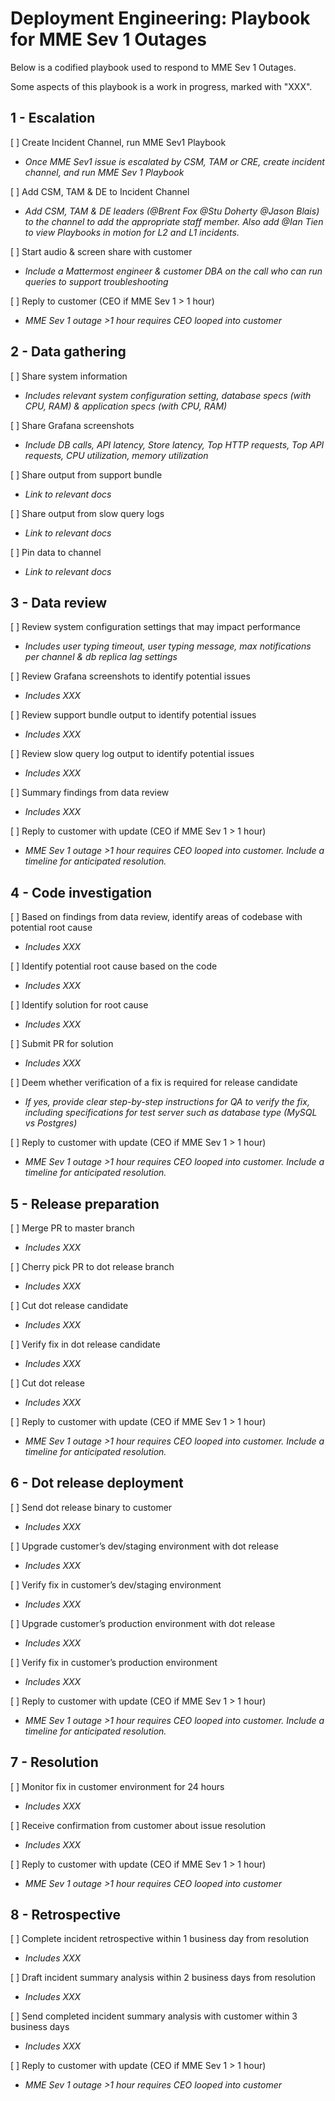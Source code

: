 # Deployment Engineering: Playbook for MME Sev 1 Outages

Below is a codified playbook used to respond to MME Sev 1 Outages.

Some aspects of this playbook is a work in progress, marked with "XXX". 

## 1 - Escalation

[ ] Create Incident Channel, run MME Sev1 Playbook

 - _Once MME Sev1 issue is escalated by CSM, TAM or CRE, create incident channel, and run MME Sev 1 Playbook_

[ ] Add CSM, TAM & DE to Incident Channel

 - _Add CSM, TAM & DE leaders (@Brent Fox @Stu Doherty @Jason Blais) to the channel to add the appropriate staff member. Also add @Ian Tien to view Playbooks in motion for L2 and L1 incidents._

[ ] Start audio & screen share with customer

 - _Include a Mattermost engineer & customer DBA on the call who can run queries to support troubleshooting_

[ ] Reply to customer (CEO if MME Sev 1 > 1 hour)

 - _MME Sev 1 outage >1 hour requires CEO looped into customer_

## 2 - Data gathering

[ ] Share system information

 - _Includes relevant system configuration setting, database specs (with CPU, RAM) & application specs (with CPU, RAM)_

[ ] Share Grafana screenshots

 - _Include DB calls, API latency, Store latency, Top HTTP requests, Top API requests, CPU utilization, memory utilization_

[ ] Share output from support bundle

 - _Link to relevant docs_

[ ] Share output from slow query logs

 - _Link to relevant docs_

[ ] Pin data to channel

 - _Link to relevant docs_

## 3 - Data review

[ ] Review system configuration settings that may impact performance

 - _Includes user typing timeout, user typing message, max notifications per channel & db replica lag settings_

[ ] Review Grafana screenshots to identify potential issues

 - _Includes XXX_

[ ] Review support bundle output to identify potential issues

 - _Includes XXX_

[ ] Review slow query log output to identify potential issues

 - _Includes XXX_

[ ] Summary findings from data review

 - _Includes XXX_

[ ] Reply to customer with update (CEO if MME Sev 1 > 1 hour)

 - _MME Sev 1 outage >1 hour requires CEO looped into customer. Include a timeline for anticipated resolution._

## 4 - Code investigation

[ ] Based on findings from data review, identify areas of codebase with potential root cause

 - _Includes XXX_

[ ] Identify potential root cause based on the code

 - _Includes XXX_

[ ] Identify solution for root cause

 - _Includes XXX_

[ ] Submit PR for solution

 - _Includes XXX_

[ ] Deem whether verification of a fix is required for release candidate

 - _If yes, provide clear step-by-step instructions for QA to verify the fix, including specifications for test server such as database type (MySQL vs Postgres)_

[ ] Reply to customer with update (CEO if MME Sev 1 > 1 hour)

 - _MME Sev 1 outage >1 hour requires CEO looped into customer. Include a timeline for anticipated resolution._

## 5 - Release preparation

[ ] Merge PR to master branch

 - _Includes XXX_

[ ] Cherry pick PR to dot release branch

 - _Includes XXX_

[ ] Cut dot release candidate

 - _Includes XXX_

[ ] Verify fix in dot release candidate

 - _Includes XXX_

[ ] Cut dot release

 - _Includes XXX_

[ ] Reply to customer with update (CEO if MME Sev 1 > 1 hour)

 - _MME Sev 1 outage >1 hour requires CEO looped into customer. Include a timeline for anticipated resolution._

## 6 - Dot release deployment

[ ] Send dot release binary to customer

 - _Includes XXX_

[ ] Upgrade customer’s dev/staging environment with dot release

 - _Includes XXX_

[ ] Verify fix in customer’s dev/staging environment 

 - _Includes XXX_

[ ] Upgrade customer’s production environment with dot release

 - _Includes XXX_

[ ] Verify fix in customer’s production environment 

 - _Includes XXX_

[ ] Reply to customer with update (CEO if MME Sev 1 > 1 hour)

 - _MME Sev 1 outage >1 hour requires CEO looped into customer. Include a timeline for anticipated resolution._

## 7 - Resolution

[ ] Monitor fix in customer environment for 24 hours

 - _Includes XXX_

[ ] Receive confirmation from customer about issue resolution

 - _Includes XXX_

[ ] Reply to customer with update (CEO if MME Sev 1 > 1 hour)

 - _MME Sev 1 outage >1 hour requires CEO looped into customer_

## 8 - Retrospective

[ ] Complete incident retrospective within 1 business day from resolution

 - _Includes XXX_

[ ] Draft incident summary analysis within 2 business days from resolution

 - _Includes XXX_

[ ] Send completed incident summary analysis with customer within 3 business days

 - _Includes XXX_

[ ] Reply to customer with update (CEO if MME Sev 1 > 1 hour)

 - _MME Sev 1 outage >1 hour requires CEO looped into customer_

